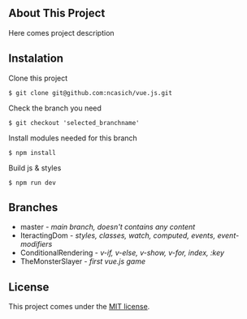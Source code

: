 ## About This Project

Here comes project description

## Instalation

Clone this project
```
$ git clone git@github.com:ncasich/vue.js.git
```
Check the branch you need
```
$ git checkout 'selected_branchname'
```
Install modules needed for this branch
```
$ npm install 
```
Build js & styles
```
$ npm run dev
```
## Branches

 * master - *main branch, doesn't contains any content*
 * IteractingDom - *styles, classes, watch, computed, events, event-modifiers*
 * ConditionalRendering - *v-if, v-else, v-show, v-for, index, :key*
 * TheMonsterSlayer - *first vue.js game*
## License

This project comes under the [MIT license](http://opensource.org/licenses/MIT).

